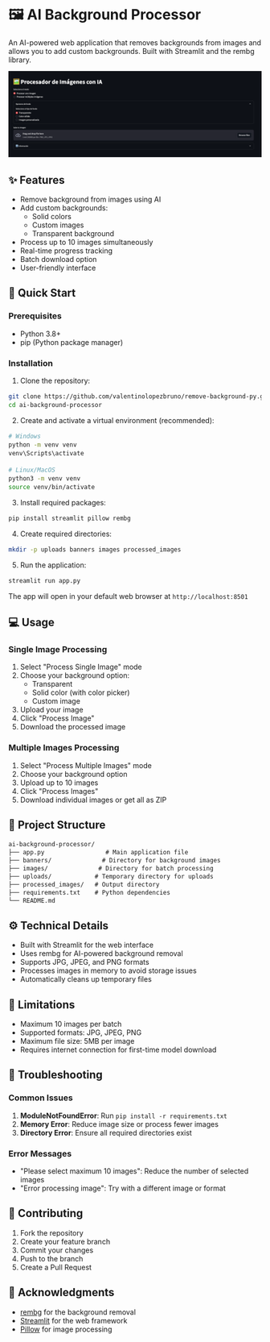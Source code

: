 # 🖼️ AI Background Processor

An AI-powered web application that removes backgrounds from images and allows you to add custom backgrounds. Built with Streamlit and the rembg library.

![App Demo](./example.png)

## ✨ Features

- Remove background from images using AI
- Add custom backgrounds:
  - Solid colors
  - Custom images
  - Transparent background
- Process up to 10 images simultaneously
- Real-time progress tracking
- Batch download option
- User-friendly interface

## 🚀 Quick Start

### Prerequisites

- Python 3.8+
- pip (Python package manager)

### Installation

1. Clone the repository:
```bash
git clone https://github.com/valentinolopezbruno/remove-background-py.git
cd ai-background-processor
```

2. Create and activate a virtual environment (recommended):
```bash
# Windows
python -m venv venv
venv\Scripts\activate

# Linux/MacOS
python3 -m venv venv
source venv/bin/activate
```

3. Install required packages:
```bash
pip install streamlit pillow rembg
```

4. Create required directories:
```bash
mkdir -p uploads banners images processed_images
```

5. Run the application:
```bash
streamlit run app.py
```

The app will open in your default web browser at `http://localhost:8501`

## 💻 Usage

### Single Image Processing
1. Select "Process Single Image" mode
2. Choose your background option:
   - Transparent
   - Solid color (with color picker)
   - Custom image
3. Upload your image
4. Click "Process Image"
5. Download the processed image

### Multiple Images Processing
1. Select "Process Multiple Images" mode
2. Choose your background option
3. Upload up to 10 images
4. Click "Process Images"
5. Download individual images or get all as ZIP

## 📁 Project Structure

```
ai-background-processor/
├── app.py                 # Main application file
├── banners/              # Directory for background images
├── images/              # Directory for batch processing
├── uploads/            # Temporary directory for uploads
├── processed_images/   # Output directory
├── requirements.txt    # Python dependencies
└── README.md
```

## ⚙️ Technical Details

- Built with Streamlit for the web interface
- Uses rembg for AI-powered background removal
- Supports JPG, JPEG, and PNG formats
- Processes images in memory to avoid storage issues
- Automatically cleans up temporary files

## 📝 Limitations

- Maximum 10 images per batch
- Supported formats: JPG, JPEG, PNG
- Maximum file size: 5MB per image
- Requires internet connection for first-time model download

## 🔧 Troubleshooting

### Common Issues

1. **ModuleNotFoundError**: Run `pip install -r requirements.txt`
2. **Memory Error**: Reduce image size or process fewer images
3. **Directory Error**: Ensure all required directories exist

### Error Messages

- "Please select maximum 10 images": Reduce the number of selected images
- "Error processing image": Try with a different image or format

## 🤝 Contributing

1. Fork the repository
2. Create your feature branch
3. Commit your changes
4. Push to the branch
5. Create a Pull Request

## 🙏 Acknowledgments

- [rembg](https://github.com/danielgatis/rembg) for the background removal
- [Streamlit](https://streamlit.io/) for the web framework
- [Pillow](https://python-pillow.org/) for image processing



